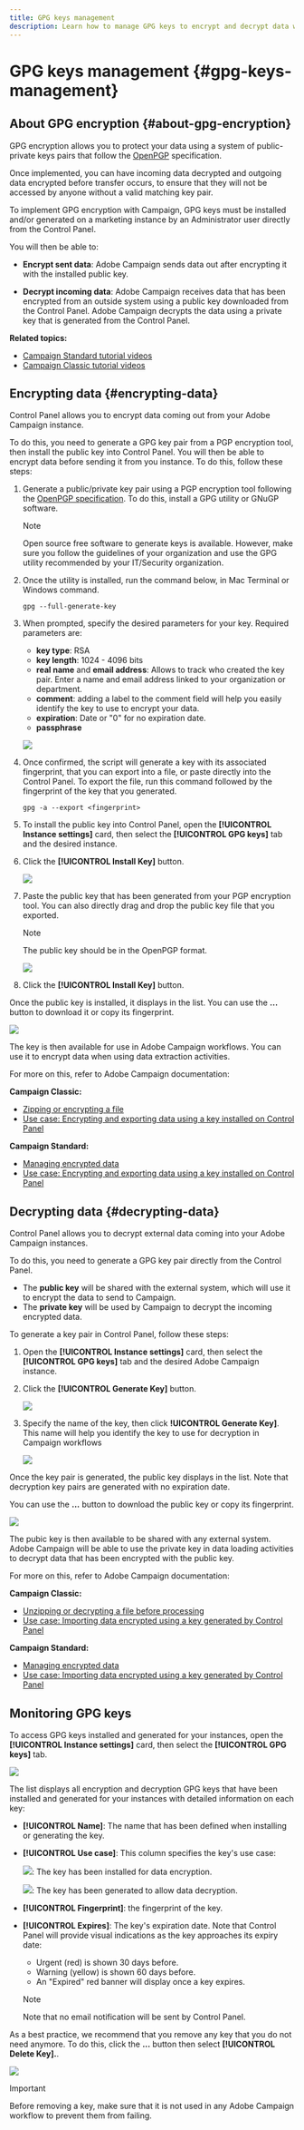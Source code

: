 ```yaml
---
title: GPG keys management
description: Learn how to manage GPG keys to encrypt and decrypt data within Adobe Campaign.
---
```


# GPG keys management {#gpg-keys-management}

## About GPG encryption {#about-gpg-encryption}

GPG encryption allows you to protect your data using a system of public-private keys pairs that follow the [OpenPGP](https://www.openpgp.org/about/standard/) specification.

Once implemented, you can have incoming data decrypted and outgoing data encrypted before transfer occurs, to ensure that they will not be accessed by anyone without a valid matching key pair.

To implement GPG encryption with Campaign, GPG keys must be installed and/or generated on a marketing instance by an Administrator user directly from the Control Panel.

You will then be able to:

* **Encrypt sent data**: Adobe Campaign sends data out after encrypting it with the installed public key.

* **Decrypt incoming data**: Adobe Campaign receives data that has been encrypted from an outside system using a public key downloaded from the Control Panel. Adobe Campaign decrypts the data using a private key that is generated from the Control Panel.

**Related topics:**

* [Campaign Standard tutorial videos](https://docs.adobe.com/content/help/en/campaign-standard-learn/tutorials/administrating/control-panel/gpg-key-management/gpg-key-management-overview.html)
* [Campaign Classic tutorial videos](https://docs.adobe.com/content/help/en/campaign-classic-learn/tutorials/administrating/control-panel-acc/gpg-key-management/gpg-key-management-overview.html)

## Encrypting data {#encrypting-data}

Control Panel allows you to encrypt data coming out from your Adobe Campaign instance.

To do this, you need to generate a GPG key pair from a PGP encryption tool, then install the public key into Control Panel. You will then be able to encrypt data before sending it from you instance. To do this, follow these steps:

1. Generate a public/private key pair using a PGP encryption tool following the [OpenPGP specification](https://www.openpgp.org/about/standard/). To do this, install a GPG utility or GNuGP software.

    >[!NOTE]
    >
    >Open source free software to generate keys is available. However, make sure you follow the guidelines of your organization and use the GPG utility recommended by your IT/Security organization.

1. Once the utility is installed, run the command below, in Mac Terminal or Windows command.

    `gpg --full-generate-key`

1. When prompted, specify the desired parameters for your key. Required parameters are:

    * **key type**: RSA
    * **key length**: 1024 - 4096 bits
    * **real name** and **email address**: Allows to track who created the key pair. Enter a name and email address linked to your organization or department.
    * **comment**: adding a label to the comment field will help you easily identify the key to use to encrypt your data.
    * **expiration**: Date or "0" for no expiration date.
    * **passphrase**

    ![](assets/do-not-localize/gpg_command.png)

1. Once confirmed, the script will generate a key with its associated fingerprint, that you can export into a file, or paste directly into the Control Panel. To export the file, run this command followed by the fingerprint of the key that you generated.

    `gpg -a --export <fingerprint>`

1. To install the public key into Control Panel, open the **[!UICONTROL Instance settings]** card, then select the **[!UICONTROL GPG keys]** tab and the desired instance.

1. Click the **[!UICONTROL Install Key]** button.

    ![](assets/gpg_install_button.png)

1. Paste the public key that has been generated from your PGP encryption tool. You can also directly drag and drop the public key file that you exported.

    >[!NOTE]
    >
    >The public key should be in the OpenPGP format.

    ![](assets/gpg_install_paste.png)

1. Click the **[!UICONTROL Install Key]** button.

Once the public key is installed, it displays in the list. You can use the **...** button to download it or copy its fingerprint.

![](assets/gpg_install_download.png)

The key is then available for use in Adobe Campaign workflows. You can use it to encrypt data when using data extraction activities.

For more on this, refer to Adobe Campaign documentation:

**Campaign Classic:**

* [Zipping or encrypting a file](https://docs.adobe.com/content/help/en/campaign-classic/using/automating-with-workflows/general-operation/how-to-use-workflow-data.html#zipping-or-encrypting-a-file)
* [Use case: Encrypting and exporting data using a key installed on Control Panel](https://docs.adobe.com/content/help/en/campaign-classic/using/automating-with-workflows/general-operation/how-to-use-workflow-data.html#use-case-gpg-encrypt)

**Campaign Standard:**

* [Managing encrypted data](https://docs.adobe.com/content/help/en/campaign-standard/using/managing-processes-and-data/importing-and-exporting-data/managing-encrypted-data.html)
* [Use case: Encrypting and exporting data using a key installed on Control Panel](https://docs.adobe.com/content/help/en/campaign-standard/using/managing-processes-and-data/importing-and-exporting-data/managing-encrypted-data.html#use-case-gpg-encrypt)

## Decrypting data {#decrypting-data}

Control Panel allows you to decrypt external data coming into your Adobe Campaign instances.

To do this, you need to generate a GPG key pair directly from the Control Panel.

* The **public key** will be shared with the external system, which will use it to encrypt the data to send to Campaign.
* The **private key** will be used by Campaign to decrypt the incoming encrypted data.

To generate a key pair in Control Panel, follow these steps:

1. Open the **[!UICONTROL Instance settings]** card, then select the **[!UICONTROL GPG keys]** tab and the desired Adobe Campaign instance.

1. Click the **[!UICONTROL Generate Key]** button.

    ![](assets/gpg_generate.png)

1. Specify the name of the key, then click **!UICONTROL Generate Key]**. This name will help you identify the key to use for decryption in Campaign workflows

    ![](assets/gpg_generate_name.png)

Once the key pair is generated, the public key displays in the list. Note that decryption key pairs are generated with no expiration date.

You can use the **...** button to download the public key or copy its fingerprint.

![](assets/gpg_generate_list.png)

The pubic key is then available to be shared with any external system. Adobe Campaign will be able to use the private key in data loading activities to decrypt data that has been encrypted with the public key.

For more on this, refer to Adobe Campaign documentation:

**Campaign Classic:**

* [Unzipping or decrypting a file before processing](https://docs.adobe.com/content/help/en/campaign-classic/using/automating-with-workflows/general-operation/importing-data.html#unzipping-or-decrypting-a-file-before-processing)
* [Use case: Importing data encrypted using a key generated by Control Panel](https://docs.adobe.com/content/help/en/campaign-classic/using/automating-with-workflows/general-operation/importing-data.html#use-case-gpg-decrypt)

**Campaign Standard:**

* [Managing encrypted data](https://docs.adobe.com/content/help/en/campaign-standard/using/managing-processes-and-data/importing-and-exporting-data/managing-encrypted-data.html)
* [Use case: Importing data encrypted using a key generated by Control Panel](https://docs.adobe.com/content/help/en/campaign-standard/using/managing-processes-and-data/importing-and-exporting-data/managing-encrypted-data.html#use-case-gpg-decrypt)

## Monitoring GPG keys

To access GPG keys installed and generated for your instances, open the **[!UICONTROL Instance settings]** card, then select the **[!UICONTROL GPG keys]** tab.

![](assets/gpg_list.png)

The list displays all encryption and decryption GPG keys that have been installed and generated for your instances with detailed information on each key:

* **[!UICONTROL Name]**: The name that has been defined when installing or generating the key.
* **[!UICONTROL Use case]**: This column specifies the key's use case:

    ![](assets/gpg_icon_encrypt.png): The key has been installed for data encryption.

    ![](assets/gpg_icon_decrypt.png): The key has been generated to allow data decryption.

* **[!UICONTROL Fingerprint]**: the fingerprint of the key.
* **[!UICONTROL Expires]**: The key's expiration date. Note that Control Panel will provide visual indications as the key approaches its expiry date:

    * Urgent (red) is shown 30 days before.
    * Warning (yellow) is shown 60 days before.
    * An "Expired" red banner will display once a key expires.

    >[!NOTE]
    >
    >Note that no email notification will be sent by Control Panel.

As a best practice, we recommend that you remove any key that you do not need anymore. To do this, click the **...** button then select **[!UICONTROL Delete Key].**.

![](assets/gpg_delete.png)

>[!IMPORTANT]
>
>Before removing a key, make sure that it is not used in any Adobe Campaign workflow to prevent them from failing.

